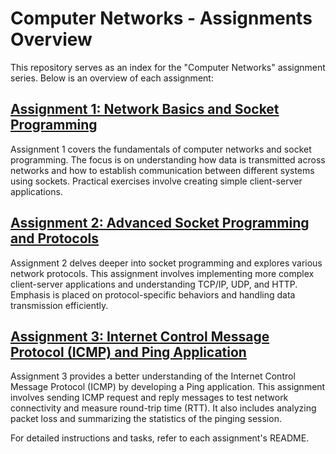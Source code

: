 # Computer Networks - Assignments Overview

This repository serves as an index for the "Computer Networks" assignment series. Below is an overview of each assignment:

## [Assignment 1: Network Basics and Socket Programming](Assignment1/README.md)
Assignment 1 covers the fundamentals of computer networks and socket programming. The focus is on understanding how data is transmitted across networks and how to establish communication between different systems using sockets. Practical exercises involve creating simple client-server applications.

## [Assignment 2: Advanced Socket Programming and Protocols](Assignment2/README.md)
Assignment 2 delves deeper into socket programming and explores various network protocols. This assignment involves implementing more complex client-server applications and understanding TCP/IP, UDP, and HTTP. Emphasis is placed on protocol-specific behaviors and handling data transmission efficiently.

## [Assignment 3: Internet Control Message Protocol (ICMP) and Ping Application](Assignment3/README.md)
Assignment 3 provides a better understanding of the Internet Control Message Protocol (ICMP) by developing a Ping application. This assignment involves sending ICMP request and reply messages to test network connectivity and measure round-trip time (RTT). It also includes analyzing packet loss and summarizing the statistics of the pinging session.

For detailed instructions and tasks, refer to each assignment's README.
